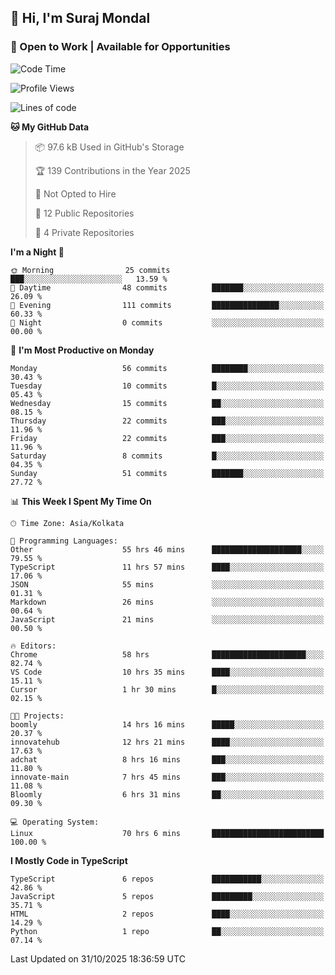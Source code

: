## 👋 Hi, I'm Suraj Mondal
### 🚀 Open to Work | Available for Opportunities

<!--START_SECTION:waka-->
![Code Time](http://img.shields.io/badge/Code%20Time-201%20hrs%2056%20mins-blue)

![Profile Views](http://img.shields.io/badge/Profile%20Views-0-blue)

![Lines of code](https://img.shields.io/badge/From%20Hello%20World%20I%27ve%20Written-181.1%20thousand%20lines%20of%20code-blue)

**🐱 My GitHub Data** 

> 📦 97.6 kB Used in GitHub's Storage 
 > 
> 🏆 139 Contributions in the Year 2025
 > 
> 🚫 Not Opted to Hire
 > 
> 📜 12 Public Repositories 
 > 
> 🔑 4 Private Repositories 
 > 
**I'm a Night 🦉** 

```text
🌞 Morning                25 commits          ███░░░░░░░░░░░░░░░░░░░░░░   13.59 % 
🌆 Daytime                48 commits          ███████░░░░░░░░░░░░░░░░░░   26.09 % 
🌃 Evening                111 commits         ███████████████░░░░░░░░░░   60.33 % 
🌙 Night                  0 commits           ░░░░░░░░░░░░░░░░░░░░░░░░░   00.00 % 
```
📅 **I'm Most Productive on Monday** 

```text
Monday                   56 commits          ████████░░░░░░░░░░░░░░░░░   30.43 % 
Tuesday                  10 commits          █░░░░░░░░░░░░░░░░░░░░░░░░   05.43 % 
Wednesday                15 commits          ██░░░░░░░░░░░░░░░░░░░░░░░   08.15 % 
Thursday                 22 commits          ███░░░░░░░░░░░░░░░░░░░░░░   11.96 % 
Friday                   22 commits          ███░░░░░░░░░░░░░░░░░░░░░░   11.96 % 
Saturday                 8 commits           █░░░░░░░░░░░░░░░░░░░░░░░░   04.35 % 
Sunday                   51 commits          ███████░░░░░░░░░░░░░░░░░░   27.72 % 
```


📊 **This Week I Spent My Time On** 

```text
🕑︎ Time Zone: Asia/Kolkata

💬 Programming Languages: 
Other                    55 hrs 46 mins      ████████████████████░░░░░   79.55 % 
TypeScript               11 hrs 57 mins      ████░░░░░░░░░░░░░░░░░░░░░   17.06 % 
JSON                     55 mins             ░░░░░░░░░░░░░░░░░░░░░░░░░   01.31 % 
Markdown                 26 mins             ░░░░░░░░░░░░░░░░░░░░░░░░░   00.64 % 
JavaScript               21 mins             ░░░░░░░░░░░░░░░░░░░░░░░░░   00.50 % 

🔥 Editors: 
Chrome                   58 hrs              █████████████████████░░░░   82.74 % 
VS Code                  10 hrs 35 mins      ████░░░░░░░░░░░░░░░░░░░░░   15.11 % 
Cursor                   1 hr 30 mins        █░░░░░░░░░░░░░░░░░░░░░░░░   02.15 % 

🐱‍💻 Projects: 
boomly                   14 hrs 16 mins      █████░░░░░░░░░░░░░░░░░░░░   20.37 % 
innovatehub              12 hrs 21 mins      ████░░░░░░░░░░░░░░░░░░░░░   17.63 % 
adchat                   8 hrs 16 mins       ███░░░░░░░░░░░░░░░░░░░░░░   11.80 % 
innovate-main            7 hrs 45 mins       ███░░░░░░░░░░░░░░░░░░░░░░   11.08 % 
Bloomly                  6 hrs 31 mins       ██░░░░░░░░░░░░░░░░░░░░░░░   09.30 % 

💻 Operating System: 
Linux                    70 hrs 6 mins       █████████████████████████   100.00 % 
```

**I Mostly Code in TypeScript** 

```text
TypeScript               6 repos             ███████████░░░░░░░░░░░░░░   42.86 % 
JavaScript               5 repos             █████████░░░░░░░░░░░░░░░░   35.71 % 
HTML                     2 repos             ████░░░░░░░░░░░░░░░░░░░░░   14.29 % 
Python                   1 repo              ██░░░░░░░░░░░░░░░░░░░░░░░   07.14 % 
```




 Last Updated on 31/10/2025 18:36:59 UTC
<!--END_SECTION:waka-->
